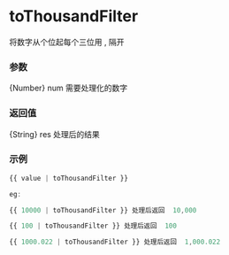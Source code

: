 # toThousandFilter

将数字从个位起每个三位用 , 隔开

### 参数

{Number} num 需要处理化的数字

### 返回值

{String} res 处理后的结果

### 示例

```js
{{ value | toThousandFilter }}

eg: 

{{ 10000 | toThousandFilter }} 处理后返回  10,000

{{ 100 | toThousandFilter }} 处理后返回  100

{{ 1000.022 | toThousandFilter }} 处理后返回  1,000.022
```
